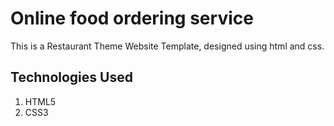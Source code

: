 # Online food ordering service
This is a Restaurant Theme Website Template, designed using html and css. 
 
## Technologies Used
1. HTML5
2. CSS3




